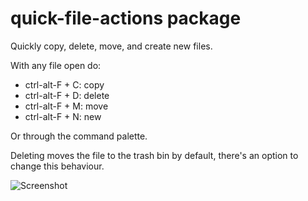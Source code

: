 # quick-file-actions package

Quickly copy, delete, move, and create new files.

With any file open do:

* ctrl-alt-F + C: copy
* ctrl-alt-F + D: delete
* ctrl-alt-F + M: move
* ctrl-alt-F + N: new

Or through the command palette.

Deleting moves the file to the trash bin by default, there's an option to change
this behaviour.

![Screenshot](https://cloud.githubusercontent.com/assets/33415/8634726/d928c52a-2804-11e5-8cb8-c815b3ceca70.png)
